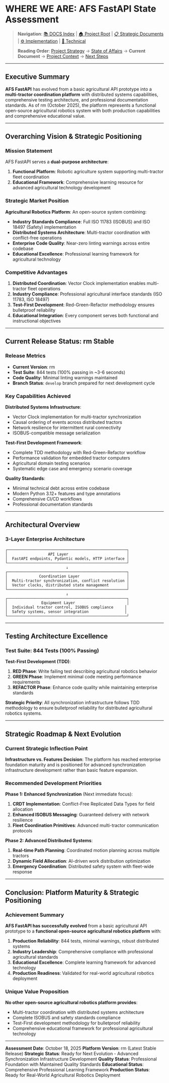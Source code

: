 # WHERE WE ARE: AFS FastAPI State Assessment

> **Navigation**: [📚 DOCS Index](../README.md) | [🏠 Project Root](../../) | [📋 Strategic Documents](../strategic/) | [⚙️ Implementation](../implementation/) | [🔧 Technical](../technical/)
>
> **Reading Order**: [Project Strategy](PROJECT_STRATEGY.md) → [State of Affairs](STATE_OF_AFFAIRS.md) → **Current Document** → [Project Context](PROJECT_CONTEXT.md) → [Next Steps](NEXT_STEPS.md)

---

## Executive Summary

**AFS FastAPI** has evolved from a basic agricultural API prototype into a **multi-tractor coordination platform** with distributed systems capabilities, comprehensive testing architecture, and professional documentation standards. As of rm (October 2025), the platform represents a functional open-source agricultural robotics system with both production capabilities and comprehensive educational value.

---

## Overarching Vision & Strategic Positioning

### Mission Statement

AFS FastAPI serves a **dual-purpose architecture**:

1. **Functional Platform**: Robotic agriculture system supporting multi-tractor fleet coordination
2. **Educational Framework**: Comprehensive learning resource for advanced agricultural technology development

### Strategic Market Position

**Agricultural Robotics Platform**: An open-source system combining:

- **Industry Standards Compliance**: Full ISO 11783 (ISOBUS) and ISO 18497 (Safety) implementation
- **Distributed Systems Architecture**: Multi-tractor coordination with conflict-free operations
- **Enterprise Code Quality**: Near-zero linting warnings across entire codebase
- **Educational Excellence**: Professional learning framework for agricultural technology

### Competitive Advantages

1. **Distributed Coordination**: Vector Clock implementation enables multi-tractor fleet operations
2. **Industry Compliance**: Professional agricultural interface standards (ISO 11783, ISO 18497)
3. **Test-First Development**: Red-Green-Refactor methodology ensures bulletproof reliability
4. **Educational Integration**: Every component serves both functional and instructional objectives

---

## Current Release Status: rm Stable

### Release Metrics

- **Current Version**: rm
- **Test Suite**: 844 tests (100% passing in ~3-6 seconds)
- **Code Quality**: Minimal linting warnings maintained
- **Branch Status**: `develop` branch prepared for next development cycle

### Key Capabilities Achieved

**Distributed Systems Infrastructure**:

- Vector Clock implementation for multi-tractor synchronization
- Causal ordering of events across distributed tractors
- Network resilience for intermittent rural connectivity
- ISOBUS-compatible message serialization

**Test-First Development Framework**:

- Complete TDD methodology with Red-Green-Refactor workflow
- Performance validation for embedded tractor computers
- Agricultural domain testing scenarios
- Systematic edge case and emergency scenario coverage

**Quality Standards**:

- Minimal technical debt across entire codebase
- Modern Python 3.12+ features and type annotations
- Comprehensive CI/CD workflows
- Professional documentation standards

---

## Architectural Overview

### 3-Layer Enterprise Architecture

```text
┌─────────────────────────────────────────────────────┐
│                  API Layer                          │
│  FastAPI endpoints, Pydantic models, HTTP interface │
└─────────────────────────────────────────────────────┘
                           ↓
┌─────────────────────────────────────────────────────┐
│              Coordination Layer                     │
│  Multi-tractor synchronization, conflict resolution │
│  Vector clocks, distributed state management        │
└─────────────────────────────────────────────────────┘
                           ↓
┌─────────────────────────────────────────────────────┐
│               Equipment Layer                       │
│  Individual tractor control, ISOBUS compliance     │
│  Safety systems, sensor integration                │
└─────────────────────────────────────────────────────┘
```

---

## Testing Architecture Excellence

### Test Suite: 844 Tests (100% Passing)

**Test-First Development (TDD)**:

1. **RED Phase**: Write failing test describing agricultural robotics behavior
2. **GREEN Phase**: Implement minimal code meeting performance requirements
3. **REFACTOR Phase**: Enhance code quality while maintaining enterprise standards

**Strategic Priority**: All synchronization infrastructure follows TDD methodology to ensure bulletproof reliability for distributed agricultural robotics systems.

---

## Strategic Roadmap & Next Evolution

### Current Strategic Inflection Point

**Infrastructure vs. Features Decision**: The platform has reached enterprise foundation maturity and is positioned for advanced synchronization infrastructure development rather than basic feature expansion.

### Recommended Development Priorities

**Phase 1: Enhanced Synchronization** (Next immediate focus):

1. **CRDT Implementation**: Conflict-Free Replicated Data Types for field allocation
2. **Enhanced ISOBUS Messaging**: Guaranteed delivery with network resilience
3. **Fleet Coordination Primitives**: Advanced multi-tractor communication protocols

**Phase 2: Advanced Distributed Systems**:

1. **Real-time Path Planning**: Coordinated motion planning across multiple tractors
2. **Dynamic Field Allocation**: AI-driven work distribution optimization
3. **Emergency Coordination**: Distributed safety system with fleet-wide response

---

## Conclusion: Platform Maturity & Strategic Positioning

### Achievement Summary

**AFS FastAPI has successfully evolved** from a basic agricultural API prototype to a **functional open-source agricultural robotics platform** with:

1. **Production Reliability**: 844 tests, minimal warnings, robust distributed systems
2. **Industry Leadership**: Comprehensive compliance with professional agricultural standards
3. **Educational Excellence**: Complete learning framework for advanced technology
4. **Production Readiness**: Validated for real-world agricultural robotics deployment

### Unique Value Proposition

**No other open-source agricultural robotics platform provides**:

- Multi-tractor coordination with distributed systems architecture
- Complete ISOBUS and safety standards compliance
- Test-First development methodology for bulletproof reliability
- Comprehensive educational framework for professional agricultural technology

---

**Assessment Date**: October 18, 2025
**Platform Version**: rm (Latest Stable Release)
**Strategic Status**: Ready for Next Evolution - Advanced Synchronization Infrastructure Development
**Quality Status**: Professional Foundation with Maintained Quality Standards
**Educational Status**: Comprehensive Professional Learning Framework
**Production Status**: Ready for Real-World Agricultural Robotics Deployment
